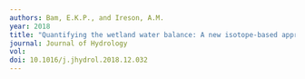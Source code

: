 ```yaml
---
authors: Bam, E.K.P., and Ireson, A.M.
year: 2018
title: "Quantifying the wetland water balance: A new isotope-based approach that includes precipitation and infiltration."
journal: Journal of Hydrology
vol:  
doi: 10.1016/j.jhydrol.2018.12.032
---
```

